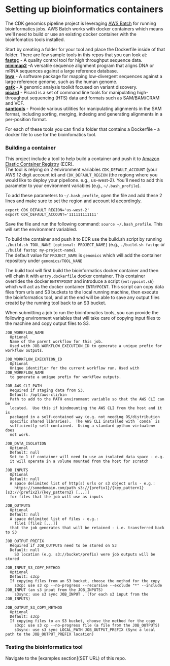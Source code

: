 # Setting up bioinformatics containers

The CDK genomics pipeline project is leveraging 
[AWS Batch](https://aws.amazon.com/batch/) for 
running bioinformatics jobs. AWS Batch works with docker containers which means 
we'll need to build or use an existing docker container with the bioinfomatics 
tools installed.

Start by creating a folder for your tool and place the Dockerfile inside of 
that folder. There are few sample tools in this repos that you can look at:  
**[fastqc](https://www.bioinformatics.babraham.ac.uk/projects/fastqc/)** - 
A quality control tool for high throughput sequence data.  
**[minimap2](https://github.com/lh3/minimap2)** -A versatile sequence alignment 
program that aligns DNA or mRNA sequences against a large reference database.  
**[bwa](https://github.com/lh3/bwa)** - A software package for mapping 
low-divergent sequences against a large reference genome, such as the human 
genome.  
**[gatk](https://gatk.broadinstitute.org/hc/en-us)** - A genomic analysis 
toolkit focused on variant discovery.  
**[picard](https://broadinstitute.github.io/picard/)** - Picard is a set of 
command line tools for manipulating high-throughput sequencing (HTS) data and 
formats such as SAM/BAM/CRAM and VCF.  
**[samtools](https://github.com/samtools/samtools)** - Provide various 
utilities for manipulating alignments in the SAM format, including sorting, 
merging, indexing and generating alignments in a per-position format.


For each of these tools you can find a folder that contains a Dockerfile - 
a docker file to use for the bioinfomatics tool.


### Building a container
This project include a tool to help build a container and push it to 
[Amazon Elastic Container Registry](https://aws.amazon.com/ecr/) (ECR).  
The tool is relying on 2 environment variables ``CDK_DEFAULT_ACCOUNT`` 
(your AWS 12 digit account id) and ``CDK_DEFAULT_REGION`` (the regiong where 
you would like to deploy your pipelione. e.g., us-west-2). You'll need to add 
this parameter to your environment variables (e.g., `~/.bash_profile`).  

To add these parameters to `~/.bash_profile`, open the file and add these 
2 lines and make sure to set the region and account id accordingly.
```
export CDK_DEFAULT_REGION='us-west-2'
export CDK_DEFAULT_ACCOUNT='111111111111'
```
Save the file and run the following command: `source ~/.bash_profile`. This 
will set the environment variabled.

To build the container and push it to ECR use the build.sh script by running 
`./build.sh TOOL_NANE [optional: PROJECT_NAME]` (e.g., `./build.sh fastqc` or 
`./build fastqc my-project-name`).  
The default value for `PROJECT_NAME` is `genomics` which will add the container 
repository under `genomics/TOOL_NANE`

The build tool will first build the bioinformatics docker container and then 
will chain it with `entry.dockerfile` docker container. This container 
overrides the docker `ENTRYPOINT` and introduce a script (`entrypoint.sh`) 
which will act as the docker container `ENTRYPOINT`. This script can copy data 
files from urls and S3 buckets to the local running machine, then execute the 
bioinformatics tool, and at the end will be able to save any output files 
creatd by the running tool back to an S3 bucket.

When submitting a job to run the bioinfomatics tools, you can provide the 
following environment variables that will take care of copying input files to 
the machine and copy output files to S3.  

```
JOB_WORKFLOW_NAME
  Optional
  Name of the parent workflow for this job. 
  Used with JOB_WORKFLOW_EXECUTION_ID to generate a unique prefix for workflow outputs.
  
JOB_WORKFLOW_EXECUTION_ID
  Optional
  Unique identifier for the current workflow run. Used with JOB_WORKFLOW_NAME
  to generate a unique prefix for workflow outputs.
  
JOB_AWS_CLI_PATH
  Required if staging data from S3.
  Default: /opt/aws-cli/bin
  Path to add to the PATH environment variable so that the AWS CLI can be
  located.  Use this if bindmounting the AWS CLI from the host and it is
  packaged in a self-contained way (e.g. not needing OS/distribution 
  specific shared libraries).  The AWS CLI installed with `conda` is
  sufficiently self-contained.  Using a standard python virtualenv does
  not work.
  
JOB_DATA_ISOLATION
  Optional
  Default: null
  Set to 1 if container will need to use an isolated data space - e.g.
  it will operate in a volume mounted from the host for scratch

JOB_INPUTS
  Optional
  Default: null
  A space delimited list of http(s) urls or s3 object urls - e.g.:
    https://somedomain.com/path s3://{prefix1}/{key_pattern1} [s3://{prefix2}/{key_pattern2} [...]]
  for files that the job will use as inputs

JOB_OUTPUTS
  Optional
  Default: null
  A space delimited list of files - e.g.:
    file1 [file2 [...]]
  that the job generates that will be retained - i.e. transferred back to S3

JOB_OUTPUT_PREFIX
  Required if JOB_OUTPUTS need to be stored on S3
  Default: null
    S3 location (e.g. s3://bucket/prefix) were job outputs will be stored

JOB_INPUT_S3_COPY_METHOD
  Optional
  Default: s3cp
  If copying files from an S3 bucket, choose the method for the copy
    s3cp: use s3 cp --no-progress --recursive --exclude "*" --include JOB_INPUT (an s3 input from the JOB_INPUTS)
    s3sync: use s3 sync JOB_INPUT . (for each s3 input from the JOB_INPUTS)

JOB_OUTPUT_S3_COPY_METHOD
  Optional
  Default: s3cp
  If copying files to an S3 bucket, choose the method for the copy
    s3cp: use s3 cp --no-progress file (a file from the JOB_OUTPUTS)
    s3sync: use s3 sync LOCAL_PATH JOB_OUTPUT_PREFIX (Sync a local path to the JOB_OUTPUT_PREFIX location)
```

### Testing the bioinformatics tool
Navigate to the [examples section](SET URL) of this repo.